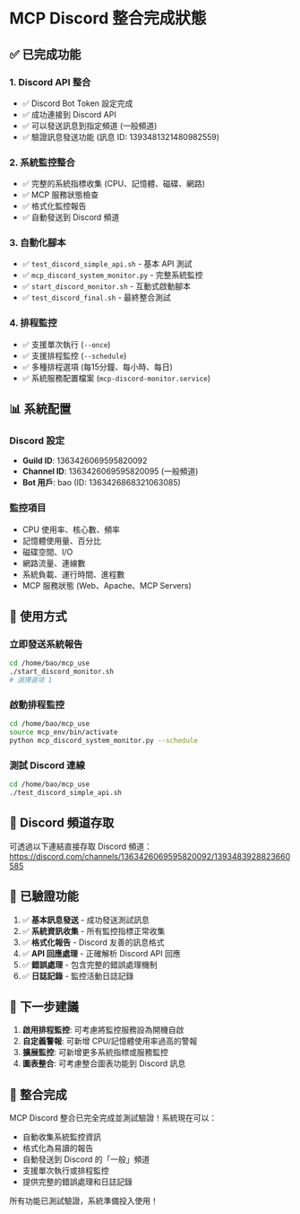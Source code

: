 # MCP Discord 整合完成狀態

## ✅ 已完成功能

### 1. Discord API 整合
- ✅ Discord Bot Token 設定完成
- ✅ 成功連接到 Discord API
- ✅ 可以發送訊息到指定頻道 (一般頻道)
- ✅ 驗證訊息發送功能 (訊息 ID: 1393481321480982559)

### 2. 系統監控整合
- ✅ 完整的系統指標收集 (CPU、記憶體、磁碟、網路)
- ✅ MCP 服務狀態檢查
- ✅ 格式化監控報告
- ✅ 自動發送到 Discord 頻道

### 3. 自動化腳本
- ✅ `test_discord_simple_api.sh` - 基本 API 測試
- ✅ `mcp_discord_system_monitor.py` - 完整系統監控
- ✅ `start_discord_monitor.sh` - 互動式啟動腳本
- ✅ `test_discord_final.sh` - 最終整合測試

### 4. 排程監控
- ✅ 支援單次執行 (`--once`)
- ✅ 支援排程監控 (`--schedule`)
- ✅ 多種排程選項 (每15分鐘、每小時、每日)
- ✅ 系統服務配置檔案 (`mcp-discord-monitor.service`)

## 📊 系統配置

### Discord 設定
- **Guild ID**: 1363426069595820092
- **Channel ID**: 1363426069595820095 (一般頻道)
- **Bot 用戶**: bao (ID: 1363426868321063085)

### 監控項目
- CPU 使用率、核心數、頻率
- 記憶體使用量、百分比
- 磁碟空間、I/O
- 網路流量、連線數
- 系統負載、運行時間、進程數
- MCP 服務狀態 (Web、Apache、MCP Servers)

## 🚀 使用方式

### 立即發送系統報告
```bash
cd /home/bao/mcp_use
./start_discord_monitor.sh
# 選擇選項 1
```

### 啟動排程監控
```bash
cd /home/bao/mcp_use
source mcp_env/bin/activate
python mcp_discord_system_monitor.py --schedule
```

### 測試 Discord 連線
```bash
cd /home/bao/mcp_use
./test_discord_simple_api.sh
```

## 📱 Discord 頻道存取

可透過以下連結直接存取 Discord 頻道：
https://discord.com/channels/1363426069595820092/1393483928823660585

## 🔄 已驗證功能

1. ✅ **基本訊息發送** - 成功發送測試訊息
2. ✅ **系統資訊收集** - 所有監控指標正常收集
3. ✅ **格式化報告** - Discord 友善的訊息格式
4. ✅ **API 回應處理** - 正確解析 Discord API 回應
5. ✅ **錯誤處理** - 包含完整的錯誤處理機制
6. ✅ **日誌記錄** - 監控活動日誌記錄

## 📝 下一步建議

1. **啟用排程監控**: 可考慮將監控服務設為開機自啟
2. **自定義警報**: 可新增 CPU/記憶體使用率過高的警報
3. **擴展監控**: 可新增更多系統指標或服務監控
4. **圖表整合**: 可考慮整合圖表功能到 Discord 訊息

## 🎉 整合完成

MCP Discord 整合已完全完成並測試驗證！系統現在可以：
- 自動收集系統監控資訊
- 格式化為易讀的報告
- 自動發送到 Discord 的「一般」頻道
- 支援單次執行或排程監控
- 提供完整的錯誤處理和日誌記錄

所有功能已測試驗證，系統準備投入使用！
